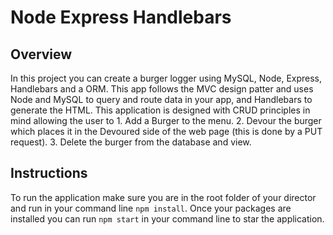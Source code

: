 # Node Express Handlebars

## Overview

In this project you can create a burger logger using MySQL, Node, Express, Handlebars and a ORM. This app follows the MVC design patter and uses Node and MySQL to query and route data in your app, and Handlebars to generate the HTML. This application is designed with CRUD principles in mind allowing the user to 1. Add a Burger to the menu. 2. Devour the burger which places it in the Devoured side of the web page (this is done by a PUT request). 3. Delete the burger from the database and view.

## Instructions

To run the application make sure you are in the root folder of your director and run in your command line `npm install`. Once your packages are installed you can run `npm start` in your command line to star the application.
